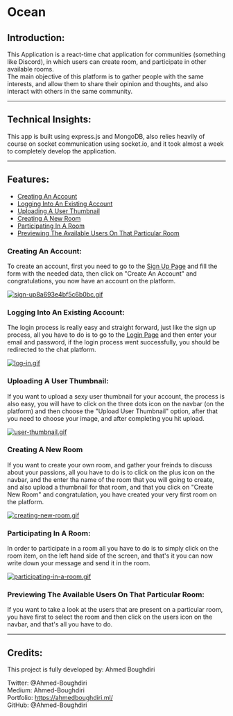 # Ocean 

## Introduction:
This Application is a react-time chat application for communities (something like Discord), in which users can create room, and participate in other available rooms.  
The main objective of this platform is to gather people with the same interests, and allow them to share their opinion and thoughts, and also interact with others in the same community.

---

## Technical Insights:
This app is built using express.js and MongoDB, also relies heavily of course on socket communication using socket.io, and it took almost a week to completely develop the application.

---

## Features:
- [Creating An Account](#account)
- [Logging Into An Existing Account](#login)
- [Uploading A User Thumbnail](#user-thumbnail)
- [Creating A New Room](#create-new-room)
- [Participating In A Room](#room)
- [Previewing The Available Users On That Particular Room](#room-users)

### <a id="account"></a> Creating An Account:
To create an account, first you need to go to the [Sign Up Page](http://localhost:5000/signup) and fill the form with the needed data, then click on "Create An Account" and congratulations, you now have an account on the platform.


[![sign-up8a693e4bf5c6b0bc.gif](https://s9.gifyu.com/images/sign-up8a693e4bf5c6b0bc.gif)](https://gifyu.com/image/GJgx)


### <a id="login"></a> Logging Into An Existing Account:
The login process is really easy and straight forward, just like the sign up process, all you have to do is to go to the [Login Page](http://localhost:5000/login) and then enter your email and password, if the login process went successfully, you should be redirected to the chat platform.

[![log-in.gif](https://s9.gifyu.com/images/log-in.gif)](https://gifyu.com/image/GJg0)

### <a id="user-thumbnail"></a> Uploading A User Thumbnail:
If you want to upload a sexy user thumbnail for your account, the process is also easy, you will have to click on the three dots icon on the navbar (on the platform) and then choose the "Upload User Thumbnail" option, after that you need to choose your image, and after completing you hit upload.

[![user-thumbnail.gif](https://s9.gifyu.com/images/user-thumbnail.gif)](https://gifyu.com/image/GedX)

### <a id="create-new-room"></a> Creating A New Room
If you want to create your own room, and gather your freinds to discuss about your passions, all you have to do is to click on the plus icon on the navbar, and the enter tha name of the room that you will going to create, and also upload a thumbnail for that room, and that you click on "Create New Room" and congratulation, you have created your very first room on the platform.

[![creating-new-room.gif](https://s9.gifyu.com/images/creating-new-room.gif)](https://gifyu.com/image/Gelt)

### <a id="room"></a> Participating In A Room:
In order to participate in a room all you have to do is to simply click on the room item, on the left hand side of the screen, and that's it you can now write down your message and send it in the room.

[![participating-in-a-room.gif](https://s9.gifyu.com/images/participating-in-a-room.gif)](https://gifyu.com/image/Gen2)

### <a id="room-users"></a> Previewing The Available Users On That Particular Room:
If you want to take a look at the users that are present on a particular room, you have first to select the room and then click on the users icon on the navbar, and that's all you have to do.


---

## Credits:
This project is fully developed by: Ahmed Boughdiri

Twitter: @Ahmed-Boughdiri  
Medium: Ahmed-Boughdiri  
Portfolio: https://ahmedboughdiri.ml/  
GitHub: @Ahmed-Boughdiri  


